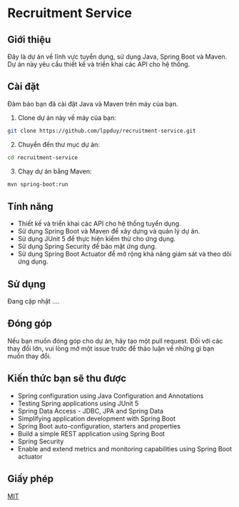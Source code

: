 
# Recruitment Service

## Giới thiệu

Đây là dự án về lĩnh vực tuyển dụng, sử dụng Java, Spring Boot và Maven. Dự án này yêu cầu thiết kế và triển khai các API cho hệ thống.

## Cài đặt

Đảm bảo bạn đã cài đặt Java và Maven trên máy của bạn.

1. Clone dự án này về máy của bạn:

```bash
git clone https://github.com/lppduy/recruitment-service.git
```

2. Chuyển đến thư mục dự án:

```bash
cd recruitment-service
```

3. Chạy dự án bằng Maven:

```bash
mvn spring-boot:run
```

## Tính năng

- Thiết kế và triển khai các API cho hệ thống tuyển dụng.
- Sử dụng Spring Boot và Maven để xây dựng và quản lý dự án.
- Sử dụng JUnit 5 để thực hiện kiểm thử cho ứng dụng.
- Sử dụng Spring Security để bảo mật ứng dụng.
- Sử dụng Spring Boot Actuator để mở rộng khả năng giám sát và theo dõi ứng dụng.

## Sử dụng

Đang cập nhật ....

## Đóng góp

Nếu bạn muốn đóng góp cho dự án, hãy tạo một pull request. Đối với các thay đổi lớn, vui lòng mở một issue trước để thảo luận về những gì bạn muốn thay đổi.

## Kiến thức bạn sẽ thu được

- Spring configuration using Java Configuration and Annotations
- Testing Spring applications using JUnit 5
- Spring Data Access - JDBC, JPA and Spring Data
- Simplifying application development with Spring Boot
- Spring Boot auto-configuration, starters and properties
- Build a simple REST application using Spring Boot
- Spring Security
- Enable and extend metrics and monitoring capabilities using Spring Boot actuator

## Giấy phép

[MIT](https://choosealicense.com/licenses/mit/)